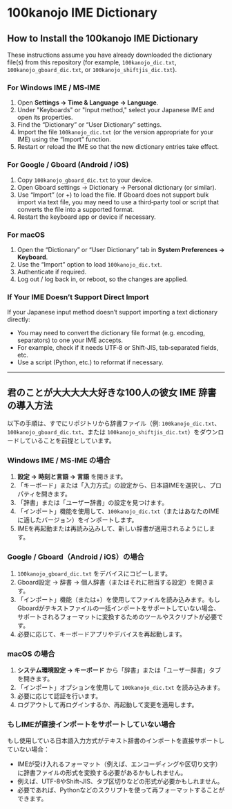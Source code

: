 # 100kanojo IME Dictionary

## How to Install the 100kanojo IME Dictionary

These instructions assume you have already downloaded the dictionary file(s) from this repository (for example, `100kanojo_dic.txt`, `100kanojo_gboard_dic.txt`, or `100kanojo_shiftjis_dic.txt`).

### For Windows IME / MS‐IME

1. Open **Settings → Time & Language → Language**.
2. Under "Keyboards" or "Input method," select your Japanese IME and open its properties.
3. Find the “Dictionary” or “User Dictionary” settings.
4. Import the file `100kanojo_dic.txt` (or the version appropriate for your IME) using the “Import” function.
5. Restart or reload the IME so that the new dictionary entries take effect.

### For Google / Gboard (Android / iOS)

1. Copy `100kanojo_gboard_dic.txt` to your device.
2. Open Gboard settings → Dictionary → Personal dictionary (or similar).
3. Use “Import” (or +) to load the file. If Gboard does not support bulk import via text file, you may need to use a third‐party tool or script that converts the file into a supported format.
4. Restart the keyboard app or device if necessary.

### For macOS

1. Open the “Dictionary” or “User Dictionary” tab in **System Preferences → Keyboard**.
2. Use the “Import” option to load `100kanojo_dic.txt`.
3. Authenticate if required.
4. Log out / log back in, or reboot, so the changes are applied.

### If Your IME Doesn’t Support Direct Import

If your Japanese input method doesn’t support importing a text dictionary directly:

- You may need to convert the dictionary file format (e.g. encoding, separators) to one your IME accepts.
- For example, check if it needs UTF‑8 or Shift‑JIS, tab‐separated fields, etc.
- Use a script (Python, etc.) to reformat if necessary.

---

## 君のことが大大大大大好きな100人の彼女 IME 辞書の導入方法

以下の手順は、すでにリポジトリから辞書ファイル（例: `100kanojo_dic.txt`、`100kanojo_gboard_dic.txt`、または `100kanojo_shiftjis_dic.txt`）をダウンロードしていることを前提としています。

### Windows IME / MS‐IME の場合

1. **設定 → 時刻と言語 → 言語** を開きます。
2. 「キーボード」または「入力方式」の設定から、日本語IMEを選択し、プロパティを開きます。
3. 「辞書」または「ユーザー辞書」の設定を見つけます。
4. 「インポート」機能を使用して、`100kanojo_dic.txt`（またはあなたのIMEに適したバージョン）をインポートします。
5. IMEを再起動または再読み込みして、新しい辞書が適用されるようにします。

### Google / Gboard（Android / iOS）の場合

1. `100kanojo_gboard_dic.txt` をデバイスにコピーします。
2. Gboard設定 → 辞書 → 個人辞書（またはそれに相当する設定）を開きます。
3. 「インポート」機能（または+）を使用してファイルを読み込みます。もしGboardがテキストファイルの一括インポートをサポートしていない場合、サポートされるフォーマットに変換するためのツールやスクリプトが必要です。
4. 必要に応じて、キーボードアプリやデバイスを再起動します。

### macOS の場合

1. **システム環境設定 → キーボード** から「辞書」または「ユーザー辞書」タブを開きます。
2. 「インポート」オプションを使用して `100kanojo_dic.txt` を読み込みます。
3. 必要に応じて認証を行います。
4. ログアウトして再ログインするか、再起動して変更を適用します。

### もしIMEが直接インポートをサポートしていない場合

もし使用している日本語入力方式がテキスト辞書のインポートを直接サポートしていない場合：

- IMEが受け入れるフォーマット（例えば、エンコーディングや区切り文字）に辞書ファイルの形式を変換する必要があるかもしれません。
- 例えば、UTF-8やShift-JIS、タブ区切りなどの形式が必要かもしれません。
- 必要であれば、Pythonなどのスクリプトを使って再フォーマットすることができます。
